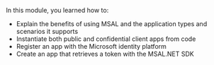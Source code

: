 In this module, you learned how to:

* Explain the benefits of using MSAL and the application types and scenarios it supports
* Instantiate both public and confidential client apps from code
* Register an app with the Microsoft identity platform
* Create an app that retrieves a token with the MSAL.NET SDK